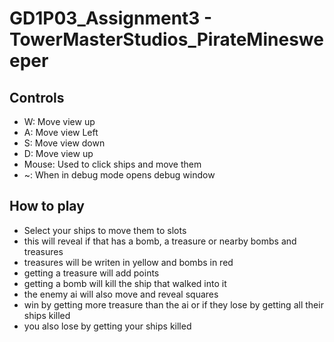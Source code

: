 # GD1P03_Assignment3 - TowerMasterStudios_PirateMinesweeper

## Controls
- W: Move view up
- A: Move view Left
- S: Move view down
- D: Move view up
- Mouse: Used to click ships and move them
- ~: When in debug mode opens debug window
## How to play
- Select your ships to move them to slots
- this will reveal if that has a bomb, a treasure or nearby bombs and treasures
- treasures will be writen in yellow and bombs in red
- getting a treasure will add points  
- getting a bomb will kill the ship that walked into it
- the enemy ai will also move and reveal squares
- win by getting more treasure than the ai or if they lose by getting all their ships killed
- you also lose by getting your ships killed 